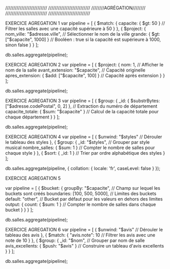 //////////////////////////
//////////////////////////
////////AGRÉGATION////////
//////////////////////////
//////////////////////////

EXERCICE AGREGATION 1
var pipeline = [
{
$match: {
            capacite: { $gt: 50 } // Filtrer les salles avec une capacité supérieure à 50
        }
    },
    {
        $project: {
            nom_ville: "$adresse.ville", // Sélectionner le nom de la ville
grande: { $gt: ["$capacite", 1000] } // Booléen : true si la capacité est supérieure à 1000, sinon false
}
}
];

db.salles.aggregate(pipeline);

EXERCICE AGREGATION 2
var pipeline = [
{
$project: {
            nom: 1, // Afficher le nom de la salle
            avant_extension: "$capacite", // Capacité originelle
apres_extension: { $add: ["$capacite", 100] } // Capacité après extension
}
}
];

db.salles.aggregate(pipeline);

EXERCICE AGREGATION 3
var pipeline = [
{
$group: {
            _id: { $substrBytes: ["$adresse.codePostal", 0, 2] }, // Extraction du numéro de département
capacite_totale: { $sum: "$capacite" } // Calcul de la capacité totale pour chaque département
}
}
];

db.salles.aggregate(pipeline);

EXERCICE AGREGATION 4
var pipeline = [
{
$unwind: "$styles" // Dérouler le tableau des styles
},
{
$group: {
_id: "$styles", // Grouper par style musical
nombre_salles: { $sum: 1 } // Compter le nombre de salles pour chaque style
}
},
{
$sort: { _id: 1 } // Trier par ordre alphabétique des styles
}
];

db.salles.aggregate(pipeline, { collation: { locale: 'fr', caseLevel: false } });

EXERCICE AGREGATION 5

var pipeline = [
{
$bucket: {
            groupBy: "$capacite", // Champ sur lequel les buckets sont créés
boundaries: [100, 500, 5000], // Limites des buckets
default: "other", // Bucket par défaut pour les valeurs en dehors des limites
output: {
count: { $sum: 1 } // Compter le nombre de salles dans chaque bucket
}
}
}
];

db.salles.aggregate(pipeline);

EXERCICE AGREGATION 6
var pipeline = [
{
$unwind: "$avis" // Dérouler le tableau des avis
},
{
$match: {
"avis.note": 10 // Filtrer les avis avec une note de 10
}
},
{
$group: {
_id: "$nom", // Grouper par nom de salle
avis_excellents: { $push: "$avis" } // Construire un tableau d'avis excellents
}
}
];

db.salles.aggregate(pipeline);
